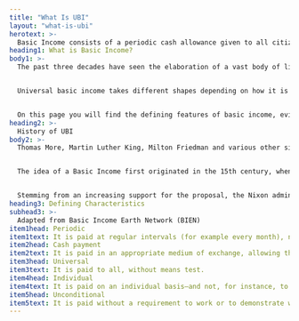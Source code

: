 ```yaml
---
title: "What Is UBI"
layout: "what-is-ubi"
herotext: >-
  Basic Income consists of a periodic cash allowance given to all citizens, without means test to provide them with a standard of living above the poverty line.
heading1: What is Basic Income?
body1: >-
  The past three decades have seen the elaboration of a vast body of literature on universal basic income, a radical policy proposal Philippe Van Parijs referred to as "a disarmingly simple idea." It consists of a periodic cash allowance given to all citizens, without means test to provide them with a standard of living above the poverty line. Basic income crosses disciplinary and political lines - with activists, philosophers, economists, conservatives, and liberals arguing both for and against it, and sometimes changing their minds.


  Universal basic income takes different shapes depending on how it is framed, what policies are suggested to support it, the society in which it is applied, and how it is funded. Each of these variables are dependent on the proposal and are not necessarily defining features of the concept itself.


  On this page you will find the defining features of basic income, evidence collected thus far on the effects of cash-based grants, articles on basic income from a variety of disciplines, and literature on two popular alternatives to UBI—basic job guarantee and basic capital.
heading2: >-
  History of UBI
body2: >-
  Thomas More, Martin Luther King, Milton Friedman and various other significant figures in the fields of politics and economics considered UBI as a tool to change the world around them.


  The idea of a Basic Income first originated in the 15th century, when theologian Thomas More wrote Utopia and humanist Johannes Ludovicus Vives calculated a detailed scheme for a minimum income. In the following centuries, philosophers like Thomas Paine would support an equal pay for all citizens regardless of socioeconomic status. In the twentieth century the United States saw support for the idea from across the political spectrum. Reverend Martin Luther King Jr. argued in favor of a Basic Income as the most effective means to eradicate poverty in the country while Economist and Nobel Laureate Milton Friedman proposed a negative income tax (an idea in many ways similar to a Basic Income).


  Stemming from an increasing support for the proposal, the Nixon administration put forward a proposal for the Family Assistance Plan, a program that would have incorporated a guaranteed income with financial supplements for workers. Around the same time, experiments would begin in the United States and Canada to explore the feasibility of a Basic Income. Notoriously, between 1974 and 1979 Canada would push a negative income tax experiment known as Mincome while Alaska would create its Permanent Dividend Fund in 1982. Over the last decade, experiments have appeared in cities like Jackson, MS; Santa Monica, CA; Chicago, IL; and in Stockton, CA and continue to be funded elsewhere in the United States.
heading3: Defining Characteristics
subhead3: >-
  Adapted from Basic Income Earth Network (BIEN)
item1head: Periodic
item1text: It is paid at regular intervals (for example every month), not as a one-off grant.
item2head: Cash payment
item2text: It is paid in an appropriate medium of exchange, allowing those who receive it to decide what they spend it on.
item3head: Universal
item3text: It is paid to all, without means test.
item4head: Individual
item4text: It is paid on an individual basis—and not, for instance, to households.
item5head: Unconditional
item5text: It is paid without a requirement to work or to demonstrate willingness-to-work.​
---
```

